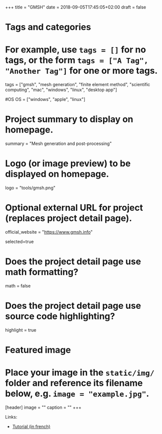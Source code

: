 +++
title = "GMSH"
date = 2018-09-05T17:45:05+02:00
draft = false

# Tags and categories
# For example, use `tags = []` for no tags, or the form `tags = ["A Tag", "Another Tag"]` for one or more tags.
tags = ["gmsh", "mesh generation", "finite element method", "scientific computing", "mac", "windows", "linux", "desktop app"]

#OS
OS = ["windows", "apple", "linux"]

# Project summary to display on homepage.
summary = "Mesh generation and post-processing"

# Logo (or image preview) to be displayed on homepage.
logo = "tools/gmsh.png"

# Optional external URL for project (replaces project detail page).
official_website = "https://www.gmsh.info"

selected=true

# Does the project detail page use math formatting?
math = false

# Does the project detail page use source code highlighting?
highlight = true


# Featured image
# Place your image in the `static/img/` folder and reference its filename below, e.g. `image = "example.jpg"`.
[header]
image = ""
caption = ""
+++

Links:

- [Tutorial (in french)](https://bthierry.netlify.com/course/gmsh/)
